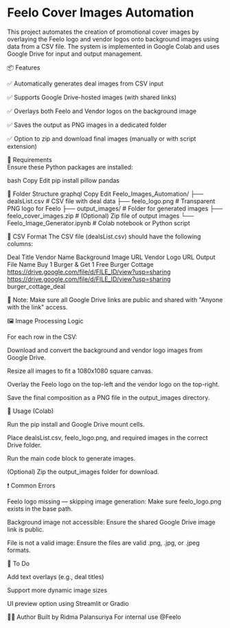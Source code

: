 # Feelo Cover Images Automation

This project automates the creation of promotional cover images by overlaying the Feelo logo and vendor logos onto background images using data from a CSV file. The system is implemented in Google Colab and uses Google Drive for input and output management.

📦 Features

✅ Automatically generates deal images from CSV input

✅ Supports Google Drive-hosted images (with shared links)

✅ Overlays both Feelo and Vendor logos on the background image

✅ Saves the output as PNG images in a dedicated folder

✅ Option to zip and download final images (manually or with script extension)

🧰 Requirements  
Ensure these Python packages are installed:

bash
Copy
Edit
pip install pillow pandas


📂 Folder Structure
graphql
Copy
Edit
Feelo_Images_Automation/
├── dealsList.csv                  # CSV file with deal data
├── feelo_logo.png                # Transparent PNG logo for Feelo
├── output_images/                # Folder for generated images
├── feelo_cover_images.zip        # (Optional) Zip file of output images
└── Feelo_Image_Generator.ipynb   # Colab notebook or Python script



📄 CSV Format
The CSV file (dealsList.csv) should have the following columns:

Deal Title	Vendor Name	Background Image URL	Vendor Logo URL	Output File Name
Buy 1 Burger & Get 1 Free	Burger Cottage	https://drive.google.com/file/d/FILE_ID/view?usp=sharing	https://drive.google.com/file/d/FILE_ID/view?usp=sharing	burger_cottage_deal

🔗 Note: Make sure all Google Drive links are public and shared with "Anyone with the link" access.



🖼️ Image Processing Logic

For each row in the CSV:

Download and convert the background and vendor logo images from Google Drive.

Resize all images to fit a 1080x1080 square canvas.

Overlay the Feelo logo on the top-left and the vendor logo on the top-right.

Save the final composition as a PNG file in the output_images directory.



🚀 Usage (Colab)

Run the pip install and Google Drive mount cells.

Place dealsList.csv, feelo_logo.png, and required images in the correct Drive folder.

Run the main code block to generate images.

(Optional) Zip the output_images folder for download.



❗ Common Errors

Feelo logo missing — skipping image generation: Make sure feelo_logo.png exists in the base path.

Background image not accessible: Ensure the shared Google Drive image link is public.

File is not a valid image: Ensure the files are valid .png, .jpg, or .jpeg formats.



📌 To Do

 Add text overlays (e.g., deal titles)

 Support more dynamic image sizes

 UI preview option using Streamlit or Gradio



🧑‍💻 Author
Built by Ridma Palansuriya
For internal use @Feelo


